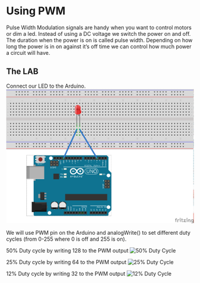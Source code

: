 # Using PWM
Pulse Width Modulation signals are handy when you want to control motors or dim a led. Instead of using a DC voltage we switch the power on and off. The duration when the power is on is called pulse width. Depending on how long the power is in on against it’s off time we can control how much power a circuit will have.

## The LAB
Connect our LED to the Arduino.
![Breadboard](PWM_bb.png)

We will use PWM pin on the Arduino and analogWrite() to set different duty cycles (from 0-255 where 0 is off and 255 is on).

50% Duty cycle by writing 128 to the PWM output
![50% Duty Cycle](PWM128.png)

25% Duty cycle by writing 64 to the PWM output
![25% Duty Cycle](PWM64.png)

12% Duty cycle by writing 32 to the PWM output
![12% Duty Cycle](PWM32.png)